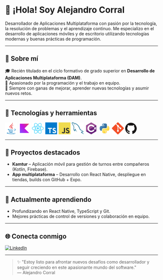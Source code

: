 # 👋 ¡Hola! Soy Alejandro Corral

Desarrollador de Aplicaciones Multiplataforma con pasión por la tecnología, la resolución de problemas y el aprendizaje continuo. Me especializo en el desarrollo de aplicaciones móviles y de escritorio utilizando tecnologías modernas y buenas prácticas de programación.

---

## 📌 Sobre mí

🎓 Recién titulado en el ciclo formativo de grado superior en **Desarrollo de Aplicaciones Multiplataforma (DAM)**.  
🧠 Apasionado por la programación y el trabajo en equipo.  
🚀 Siempre con ganas de mejorar, aprender nuevas tecnologías y asumir nuevos retos.  

---

## 🧰 Tecnologías y herramientas

<p align="left">
  <img src="https://raw.githubusercontent.com/devicons/devicon/master/icons/java/java-original.svg" alt="Java" width="40" height="40"/>
  <img src="https://raw.githubusercontent.com/devicons/devicon/master/icons/kotlin/kotlin-original.svg" alt="Kotlin" width="40" height="40"/>
  <img src="https://raw.githubusercontent.com/devicons/devicon/master/icons/react/react-original.svg" alt="React" width="40" height="40"/>
  <img src="https://raw.githubusercontent.com/devicons/devicon/master/icons/typescript/typescript-original.svg" alt="TypeScript" width="40" height="40"/>
  <img src="https://raw.githubusercontent.com/devicons/devicon/master/icons/javascript/javascript-original.svg" alt="JavaScript" width="40" height="40"/>
  <img src="https://raw.githubusercontent.com/devicons/devicon/master/icons/mysql/mysql-original.svg" alt="MySQL" width="40" height="40"/>
  <img src="https://raw.githubusercontent.com/devicons/devicon/master/icons/csharp/csharp-original.svg" alt="C#" width="40" height="40"/>
  <img src="https://raw.githubusercontent.com/devicons/devicon/master/icons/python/python-original.svg" alt="Python" width="40" height="40"/>
  <img src="https://raw.githubusercontent.com/devicons/devicon/master/icons/git/git-original.svg" alt="Git" width="40" height="40"/>
  <img src="https://raw.githubusercontent.com/devicons/devicon/master/icons/github/github-original.svg" alt="GitHub" width="40" height="40"/>
</p>

---

## 🧪 Proyectos destacados

- **Kamtur** – Aplicación móvil para gestión de turnos entre compañeros (Kotlin, Firebase).
- **App multiplataforma** – Desarrollo con React Native, despliegue en tiendas, builds con GitHub + Expo.

---

## 🌱 Actualmente aprendiendo

- Profundizando en React Native, TypeScript y Git.
- Mejores prácticas de control de versiones y colaboración en equipo.

---

## 🌐 Conecta conmigo

[![LinkedIn](https://img.shields.io/badge/LinkedIn-Perfil-0077B5?style=for-the-badge&logo=linkedin&logoColor=white)](https://www.linkedin.com/in/alejandro-corral-010b10336/)

---

> ✨ "Estoy listo para afrontar nuevos desafíos como desarrollador y seguir creciendo en este apasionante mundo del software."  
> — Alejandro Corral
